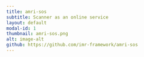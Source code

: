 ```yaml
---
title: amri-sos
subtitle: Scanner as an online service
layout: default
modal-id: 1
thumbnail: amri-sos.png
alt: image-alt
github: https://github.com/imr-framework/amri-sos
---
```

